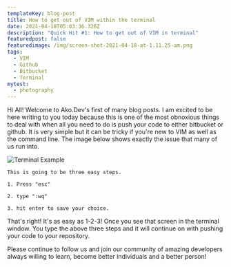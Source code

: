 ```yaml
---
templateKey: blog-post
title: How to get out of VIM within the terminal
date: 2021-04-18T05:03:36.326Z
description: "Quick Hit #1: How to get out of VIM in terminal"
featuredpost: false
featuredimage: /img/screen-shot-2021-04-18-at-1.11.25-am.png
tags:
  - VIM
  - Github
  - Bitbucket
  - Terminal
mytest:
  - photography
---
```

Hi All! Welcome to Ako.Dev's first of many blog posts. I am excited to be here writing to you today because this is one of the most obnoxious things to deal with when all you need to do is push your code to either bitbucket or github. It is very simple but it can be tricky if you're new to VIM as well as the command line. The image below shows exactly the issue that many of us run into. 

![Terminal Example](/img/screen-shot-2021-04-18-at-1.11.25-am.png "Terminal Example")

`This is going to be three easy steps. `

`1. Press "esc"`

`2. type ":wq"  `

`3. hit enter to save your choice.`

That's right! It's as easy as 1-2-3! Once you see that screen in the terminal window. You type the above three steps and it will continue on with pushing your code to your repository. 

Please continue to follow us and join our community of amazing developers always willing to learn, become better individuals and a better person!